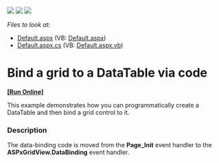 <!-- default badges list -->
![](https://img.shields.io/endpoint?url=https://codecentral.devexpress.com/api/v1/VersionRange/128536896/11.1.4%2B)
[![](https://img.shields.io/badge/Open_in_DevExpress_Support_Center-FF7200?style=flat-square&logo=DevExpress&logoColor=white)](https://supportcenter.devexpress.com/ticket/details/E168)
[![](https://img.shields.io/badge/📖_How_to_use_DevExpress_Examples-e9f6fc?style=flat-square)](https://docs.devexpress.com/GeneralInformation/403183)
<!-- default badges end -->
<!-- default file list -->
*Files to look at*:

* [Default.aspx](./CS/WebSite/Default.aspx) (VB: [Default.aspx](./VB/WebSite/Default.aspx))
* [Default.aspx.cs](./CS/WebSite/Default.aspx.cs) (VB: [Default.aspx.vb](./VB/WebSite/Default.aspx.vb))
<!-- default file list end -->
# Bind a grid to a DataTable via code
<!-- run online -->
**[[Run Online]](https://codecentral.devexpress.com/128536896/)**
<!-- run online end -->


<p>This example demonstrates how you can programmatically create a DataTable and then bind a grid control to it.</p>


<h3>Description</h3>

<p>The data-binding code is moved from the <strong>Page_Init</strong> event handler to the <strong>ASPxGridView.DataBinding</strong> event handler.</p>

<br/>


